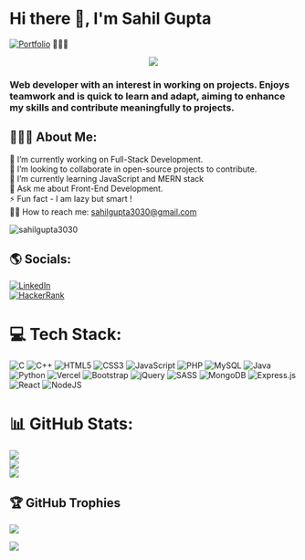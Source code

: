 # Hi there 👋, I'm Sahil Gupta

<!-- my portfolio site button -->
[![Portfolio](https://img.shields.io/badge/Portfolio-Visit-001F3F?style=for-the-badge&logo=github&logoColor=white)](https://portfolio-sahilgupta.netlify.app/) 🧑🏻‍💻


<!-- my banner which I took from linkedin-banner -->
<div align="center"> <img src="https://media.licdn.com/dms/image/D5616AQF4uIbxhEfqVQ/profile-displaybackgroundimage-shrink_350_1400/0/1690468602271?e=1714608000&v=beta&t=RPqeEEoHRe9zw_9pU3qmzCiPcpFaZpEMVnNQhT90UhM"> </div>

### Web developer with an interest in working on projects. Enjoys teamwork and is quick to learn and adapt, aiming to enhance my skills and contribute meaningfully to projects.

## 🙋🏻‍♂ About Me: 
🔭 I’m currently working on Full-Stack Development.<br>👯 I’m looking to collaborate in open-source projects to contribute.<br>🌱 I’m currently learning JavaScript and MERN stack<br>💬 Ask me about Front-End Development.<br>⚡ Fun fact - I am lazy but smart !<br>👨‍💻 How to reach me: sahilgupta3030@gmail.com

<p align="left"> <img src="https://komarev.com/ghpvc/?username=sahilgupta3030&label=Profile%20views&color=0e75b6&style=flat" alt="sahilgupta3030" /> </p>

## 🌎 Socials:
[![LinkedIn](https://img.shields.io/badge/LinkedIn-blue?style=for-the-badge&logo=linkedin&logoColor=white)](https://www.linkedin.com/in/sahilgupta3030)
<br>
[![HackerRank](https://img.shields.io/badge/HackerRank-2EC866?style=for-the-badge&logo=hackerrank&logoColor=white)](https://www.hackerrank.com/profile/sahilgupta3030)




  


# 💻 Tech Stack:
![C](https://img.shields.io/badge/c-%2300599C.svg?style=for-the-badge&logo=c&logoColor=white) ![C++](https://img.shields.io/badge/c++-%2300599C.svg?style=for-the-badge&logo=c%2B%2B&logoColor=white) ![HTML5](https://img.shields.io/badge/html5-%23E34F26.svg?style=for-the-badge&logo=html5&logoColor=white) ![CSS3](https://img.shields.io/badge/css3-%231572B6.svg?style=for-the-badge&logo=css3&logoColor=white)  ![JavaScript](https://img.shields.io/badge/javascript-%23323330.svg?style=for-the-badge&logo=javascript&logoColor=%23F7DF1E) ![PHP](https://img.shields.io/badge/php-%23777BB4.svg?style=for-the-badge&logo=php&logoColor=white) ![MySQL](https://img.shields.io/badge/mysql-%2300000f.svg?style=for-the-badge&logo=mysql&logoColor=white) ![Java](https://img.shields.io/badge/java-%23ED8B00.svg?style=for-the-badge&logo=openjdk&logoColor=white) ![Python](https://img.shields.io/badge/python-3670A0?style=for-the-badge&logo=python&logoColor=ffdd54) ![Vercel](https://img.shields.io/badge/vercel-%23000000.svg?style=for-the-badge&logo=vercel&logoColor=white) ![Bootstrap](https://img.shields.io/badge/bootstrap-%238511FA.svg?style=for-the-badge&logo=bootstrap&logoColor=white) ![jQuery](https://img.shields.io/badge/jquery-%230769AD.svg?style=for-the-badge&logo=jquery&logoColor=white) ![SASS](https://img.shields.io/badge/SASS-hotpink.svg?style=for-the-badge&logo=SASS&logoColor=white) ![MongoDB](https://img.shields.io/badge/MongoDB-%234ea94b.svg?style=for-the-badge&logo=mongodb&logoColor=white) ![Express.js](https://img.shields.io/badge/express.js-%23404d59.svg?style=for-the-badge&logo=express&logoColor=%2361DAFB) ![React](https://img.shields.io/badge/react-%2320232a.svg?style=for-the-badge&logo=react&logoColor=%2361DAFB) ![NodeJS](https://img.shields.io/badge/node.js-6DA55F?style=for-the-badge&logo=node.js&logoColor=white) 
# 📊 GitHub Stats:
![](https://github-readme-stats.vercel.app/api?username=sahilgupta3030&theme=dark&hide_border=true&include_all_commits=true&count_private=true)<br/>
![](https://github-readme-streak-stats.herokuapp.com/?user=sahilgupta3030&theme=dark&hide_border=true)<br/>
![](https://github-readme-stats.vercel.app/api/top-langs/?username=sahilgupta3030&theme=dark&hide_border=true&include_all_commits=true&count_private=true&layout=compact)

## 🏆 GitHub Trophies
![](https://github-profile-trophy.vercel.app/?username=sahilgupta3030&theme=discord&no-frame=false&no-bg=true&margin-w=4)

![]([(https://bit.ly/3uS7D44)])

<!-- Proudly created with GPRM ( https://gprm.itsvg.in ) -->
